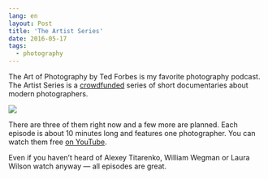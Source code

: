 ```yaml
---
lang: en
layout: Post
title: 'The Artist Series'
date: 2016-05-17
tags:
  - photography
---
```


The Art of Photography by Ted Forbes is my favorite photography podcast. The Artist Series is a [crowdfunded](http://fundaop.com/) series of short documentaries about modern photographers.

![](/images/blog/artistseries.jpg)

There are three of them right now and a few more are planned. Each episode is about 10 minutes long and features one photographer. You can watch them free [on YouTube](https://www.youtube.com/playlist?list=PLGEE7pGLuppS6Wn-FHetQPfo0QbeDiTYe).

<!--more-->

<!-- x-video src="https://www.youtube.com/embed/qA58BYmNxkQ" -->

Even if you haven’t heard of Alexey Titarenko, William Wegman or Laura Wilson watch anyway — all episodes are great.
